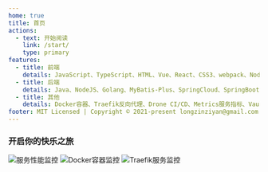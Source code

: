 ```yaml
---
home: true
title: 首页
actions:
  - text: 开始阅读
    link: /start/
    type: primary
features:
  - title: 前端
    details: JavaScript、TypeScript、HTML、Vue、React、CSS3、webpack、NodeJS等技术学习记录
  - title: 后端
    details: Java、NodeJS、Golang、MyBatis-Plus、SpringCloud、SpringBoot、Gin、Iris、Fastify、MySQL、MongoDB等设计后端技术学习记录
  - title: 其他
    details: Docker容器、Traefik反向代理、Drone CI/CD、Metrics服务指标、Vault数据管理、各个插件编写等学习记录
footer: MIT Licensed | Copyright © 2021-present longzinziyan@gmail.com
---
```


### 开启你的快乐之旅

 <div class="home-img">
  <img src="/images/system.png" alt="服务性能监控"/>
  <img src="/images/docker.png" alt="Docker容器监控"/>
  <img src="/images/traefik.png" alt="Traefik服务监控"/>
</div>

